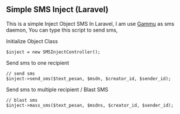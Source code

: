 ## Simple SMS Inject (Laravel)

This is a simple Inject Object SMS In Laravel, I am use [Gammu](https://wammu.eu/gammu/) as sms daemon, You can type this script to send sms,

Initialize Object Class

```
$inject = new SMSInjectController();

```

Send sms to one recipient

```
// send sms
$inject->send_sms($text_pesan, $msdn, $creator_id, $sender_id);

```

Send sms to multiple recipient / Blast SMS

```
// blast sms
$inject->mass_sms($text_pesan, $msdns, $creator_id, $sender_id); 

```
